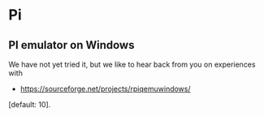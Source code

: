 Pi
==

PI emulator on Windows
----------------------

We have not yet tried it, but we like to hear back from you on experiences with 

* https://sourceforge.net/projects/rpiqemuwindows/

 [default: 10].